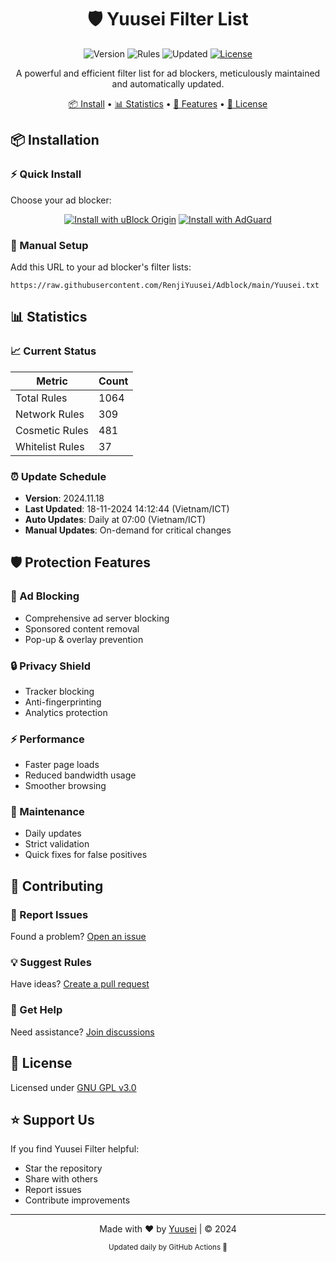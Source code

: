 <div align="center">

# 🛡️ Yuusei Filter List

![Version](https://img.shields.io/badge/version-2024.11.18-blue?style=flat-square)
![Rules](https://img.shields.io/badge/rules-1064-brightgreen?style=flat-square)
![Updated](https://img.shields.io/badge/updated-18-11-2024-success?style=flat-square)
[![License](https://img.shields.io/badge/license-GPL--3.0-orange?style=flat-square)](LICENSE)

A powerful and efficient filter list for ad blockers, meticulously maintained and automatically updated.

[📦 Install](#-installation) • [📊 Statistics](#-statistics) • [📝 Features](#-features) • [📜 License](#-license)

</div>

## 📦 Installation

### ⚡ Quick Install
Choose your ad blocker:

<div align="center">

[![Install with uBlock Origin](https://img.shields.io/badge/install%20with-uBlock%20Origin-red?style=for-the-badge&logo=ublock-origin)](https://raw.githubusercontent.com/RenjiYuusei/Adblock/main/Yuusei.txt)
[![Install with AdGuard](https://img.shields.io/badge/install%20with-AdGuard-green?style=for-the-badge&logo=adguard)](https://subscribe.adblockplus.org/?location=https://raw.githubusercontent.com/RenjiYuusei/Adblock/main/Yuusei.txt)

</div>

### 🔧 Manual Setup
Add this URL to your ad blocker's filter lists:
```
https://raw.githubusercontent.com/RenjiYuusei/Adblock/main/Yuusei.txt
```

## 📊 Statistics

### 📈 Current Status

| Metric | Count |
|--------|-------|
| Total Rules | 1064 |
| Network Rules | 309 |
| Cosmetic Rules | 481 |
| Whitelist Rules | 37 |

### ⏰ Update Schedule
- **Version**: 2024.11.18
- **Last Updated**: 18-11-2024 14:12:44 (Vietnam/ICT)
- **Auto Updates**: Daily at 07:00 (Vietnam/ICT)
- **Manual Updates**: On-demand for critical changes

## 🛡️ Protection Features

### 🚫 Ad Blocking
- Comprehensive ad server blocking
- Sponsored content removal
- Pop-up & overlay prevention

### 🔒 Privacy Shield
- Tracker blocking
- Anti-fingerprinting
- Analytics protection

### ⚡ Performance
- Faster page loads
- Reduced bandwidth usage
- Smoother browsing

### 🔄 Maintenance
- Daily updates
- Strict validation
- Quick fixes for false positives

## 🤝 Contributing

### 🐛 Report Issues
Found a problem? [Open an issue](https://github.com/RenjiYuusei/Adblock/issues)

### 💡 Suggest Rules
Have ideas? [Create a pull request](https://github.com/RenjiYuusei/Adblock/pulls)

### 💬 Get Help
Need assistance? [Join discussions](https://github.com/RenjiYuusei/Adblock/discussions)

## 📜 License

Licensed under [GNU GPL v3.0](LICENSE)

## ⭐ Support Us

If you find Yuusei Filter helpful:
- Star the repository
- Share with others
- Report issues
- Contribute improvements

---

<div align="center">

Made with ❤️ by [Yuusei](https://github.com/RenjiYuusei) | © 2024

<sub>Updated daily by GitHub Actions 🤖</sub>

</div>

